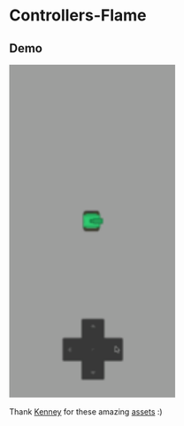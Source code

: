 # Controllers-Flame
Demo
----
<img src="demo.gif" width="300" />

Thank [Kenney](https://kenney.nl/) for these amazing [assets](https://kenney.nl/assets) :)